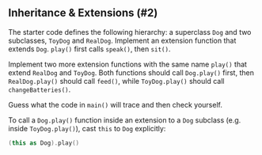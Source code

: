 ## Inheritance & Extensions (#2)

The starter code defines the following hierarchy: a superclass `Dog` and two
subclasses, `ToyDog` and `RealDog`. Implement an extension function that
extends `Dog`. `play()` first calls `speak()`, then `sit()`.

Implement two more extension functions with the same name `play()` that extend
`RealDog` and `ToyDog`. Both functions should call `Dog.play()` first, then
`RealDog.play()` should call `feed()`, while `ToyDog.play()` should call
`changeBatteries()`.

Guess what the code in `main()` will trace and then check yourself.

<div class="hint">

To call a `Dog.play()` function inside an extension to a `Dog` subclass
(e.g. inside `ToyDog.play()`), cast `this` to `Dog` explicitly:

```kotlin
(this as Dog).play()
```

</div>
